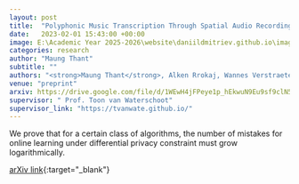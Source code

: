 ```yaml
---
layout: post
title:  "Polyphonic Music Transcription Through Spatial Audio Recording"
date:   2023-02-01 15:43:00 +00:00
image: E:\Academic Year 2025-2026\website\daniildmitriev.github.io\images\Polyphonic_Music_Transcription_Through_Spatial_Audio_Recording.png
categories: research
author: "Maung Thant"
subtitle: ""
authors: "<strong>Maung Thant</strong>, Alken Rrokaj, Wannes Verstraeten, Kerem Okyay, Fatjon Barci, Arina Epure, Bram Cuyx, Randall Ali, Toon van Waterschoot"
venue: "preprint"
arxiv: https://drive.google.com/file/d/1WEwH4jFPeye1p_hEkwuN9Eu9sf9clN5d/view?usp=drive_link
supervisor: " Prof. Toon van Waterschoot"
supervisor_link: "https://tvanwate.github.io/"
---
```


We prove that for a certain class of algorithms, the number of mistakes for online learning under differential privacy constraint must grow logarithmically.

[arXiv link](https://drive.google.com/file/d/1WEwH4jFPeye1p_hEkwuN9Eu9sf9clN5d/view?usp=drive_link){:target="_blank"}
